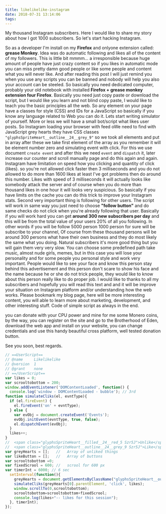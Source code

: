```yaml
---
title: likelikelike-instagram
date: 2018-07-31 13:14:06
tags:
---
```

My thousand Instagram subscribers. Here I would like to share my story about how I got  1000 subscribers. So let's start hacking Instagram.
<!-- more --> <!-- more -->
So as a developer I'm install on my **Firefox** and onlyone extension called: **grease Monkey**. Idea was do automatic following and likes all of the content of my followers. This is little bit mmmm... a irresponsible  because huge amount of people have just crazy content so if you likes in automatic mode you can miss pretty damn good people or like some people and content what you will never like. And after reading this post I will just remind you when you use any scripts you can be banned and nobody will help you also your account can be steeled.
So basically you need dedicated computer,  probably your old notebook with installed  **Firefox + grease monkey extension four Firefox**. Basically you need just copy paste or download the script, but I would like you learn and not blind copy paste, I would like to teach you the basic principles all the web.
So any element on your page have a classes for style (CSS) and IDs for a JavaScript so basically if you know any language related to Web you can do it.
Lets start writing simulator of yourself. More or less we will have a small bot/script  what likes user posts.
So Instagram loading your browser with feed oWe need to find with JavaScript grey hearts they have CSS classes `"glyphsSpriteHeart__outline__24__grey_9"` so we took all elements and put in array after these we take first element of the array as you remember it will be element number zero and simulating event with click. For this we use document `create event` and after this we need `event` and `dispatch` it, later increase our counter and scroll manually page and do this again and again.
Instagram have limitation on speed how you clicking and quantity of click (likes).  so you're not allowed  click faster then 3 milliseconds and you do not allowed to do more than 1600 likes at least I've got problems then do around this number.
Likes with speed of 3 milliseconds it will actually looks like somebody attack the server and of course when you do more than thousand likes in one hour it will looks very suspicious. So basically if you have limits on the cache you can do this trick to improve your Instagram stats. Second very important thing is following for other users.
The script will work in same way you just need to choose **"follow button"** and do same checks do not click when you're already following that user.
Basically if you will work hard you can get **around 300 new subscribers per day** and this will be from the total value of your users 20% of all you following.
In other words if you will be follow 5000 person 1000 person for sure will be subscribe  to your channel, Of course from these thousand persons will be around 300 persons what have their own business and they do most likely the same what you doing. Natural subscribers it's more good thing but you will gain them very very slow. You can choose some predefined path take music, almost nude girls, memes, but in this case you will lose your personality and for some people you personal style and work very important. People would like to see your face and know this person stay behind this advertisement and this person don't scare to show his face and the name because he or she do not trick people, they would like to know about this person really like to do proper job. I would like to thanks  to all my subscribers and hopefully you will read this text and  and it will be improve your situation on Instagram platform and/or understanding how the web works.
Please bookmark my blog page, here will be more interesting content, you will able to learn more about marketing, development, and other interesting stuff. Code of simple script as always in the end.

you can  donate with your CPU power and mine for me some Monero coins, by the way, you can register on the site and go to the Brotherhood of Eden, download the web app and install on your website,  you can change credentials and use this handy beautiful cross platform, well tested donation button.

See you soon,   best regards.

```JavaScript
// ==UserScript==
// @name     Likelikelike
// @version  1
// @grant    none
// ==/UserScript==
var likes = 0;
var scrooltobottom = 200;
window.addEventListener('DOMContentLoaded', function() {
  console.log('window - DOMContentLoaded - bubble'); // 3rd
function simulateCliks(el, evntType){
  if (el.fireEvent) {
    el.fireEvent('on' + evntType);
  } else {
    var evObj = document.createEvent('Events');
    evObj.initEvent(evntType, true, false);
    el.dispatchEvent(evObj);
  }
  likes++;
}
//  <span class="glyphsSpriteHeart__filled__24__red_5 Szr5J">Unlike</span>
//  <span class="glyphsSpriteHeart__outline__24__grey_9 Szr5J">Like</span>
var greyHearts = [];   //	Array of unliked things
var likeButton = [];   //	Array of buttons
var scrooltobottom =0;
var fixedScrool = 600; //	scrool for 600 px
var timerInt = 6000; //	6 sec
  setInterval(function(){
    greyHearts = document.getElementsByClassName("glyphsSpriteHeart__outline__24__grey_9");
    simulateCliks(greyHearts[0].parentElement, 'click', likes);
    window.scrollTo(0,scrooltobottom);
    scrooltobottom=scrooltobottom+fixedScrool;
    console.log(likes+"-- likes for this session");
  }, timerInt);
});
```
